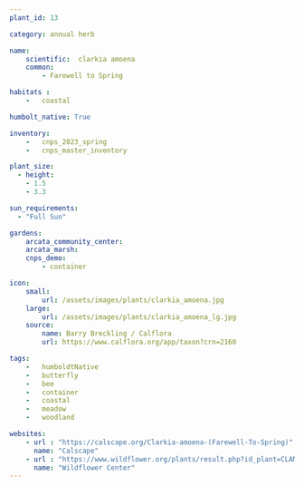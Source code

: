 ```yaml
---
plant_id: 13

category: annual herb

name: 
    scientific:  clarkia amoena
    common: 
        - Farewell to Spring

habitats : 
    -   coastal

humbolt_native: True

inventory: 
    -   cnps_2023_spring
    -   cnps_master_inventory

plant_size:
  - height: 
    - 1.5
    - 3.3

sun_requirements:
  - "Full Sun"

gardens:
    arcata_community_center:
    arcata_marsh:
    cnps_demo:
        - container

icon: 
    small: 
        url: /assets/images/plants/clarkia_amoena.jpg
    large: 
        url: /assets/images/plants/clarkia_amoena_lg.jpg
    source: 
        name: Barry Breckling / Calflora
        url: https://www.calflora.org/app/taxon?crn=2160 

tags:  
    -   humboldtNative
    -   butterfly
    -   bee
    -   container
    -   coastal
    -   meadow
    -   woodland

websites:
    - url : "https://calscape.org/Clarkia-amoena-(Farewell-To-Spring)"
      name: "Calscape"
    - url : "https://www.wildflower.org/plants/result.php?id_plant=CLAM"
      name: "Wildflower Center"
---
```


